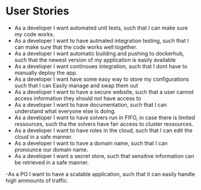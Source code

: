 # User Stories

- As a developer I want automated unit tests, such that I can make sure my code works.
- As a developer I want to have autmated integration testing, such that I can make sure that the code works well together.
- As a developer I want automatic building and pushing to dockerhub, such that the newest version of my application is easily available
- As a developer I want continoues integration, such that I dont have to manually deploy the app.
- As a developer I want have some easy way to store my configurations such that I can Easily manage and swap them out
- As a developer I want to have a secure website, such that a user cannot access information they should not have access to
- As a developer I want to have documentation, such that I can understand what everyone else is doing.
- As a developer I want to have solvers run in FIFO, in case there is limited ressources, such tha the solvers have fair access to cluster ressources.
- As a developer I want to have roles in the cloud, such that I can edit the cloud in a safe  manner.
- As a developer I want to have a domain name, such that I can pronounce our domain name.
- As a developer I want a secret store, such that sensitive information can be retrieved in a safe manner.

-As a PO I want to have a scalable application, such that it can easily handle high ammounts of traffic.
